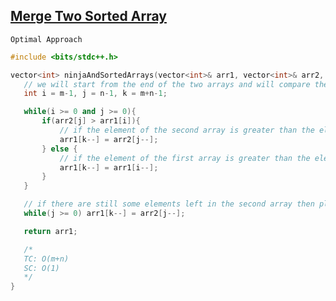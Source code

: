  ## [Merge Two Sorted Array](https://www.codingninjas.com/codestudio/problems/merge-two-sorted-arrays_8230835?challengeSlug=striver-sde-challenge&leftPanelTab=1)




```Optimal Approach```
 ```cpp
#include <bits/stdc++.h>

vector<int> ninjaAndSortedArrays(vector<int>& arr1, vector<int>& arr2, int m, int n) {
	// we will start from the end of the two arrays and will compare the elements and will place them at the end of the first array
	int i = m-1, j = n-1, k = m+n-1;

	while(i >= 0 and j >= 0){
		if(arr2[j] > arr1[i]){ 
			// if the element of the second array is greater than the element of the first array then place the element of the second array at the end of the first array
			arr1[k--] = arr2[j--]; 
		} else {
			// if the element of the first array is greater than the element of the second array then place the element of the first array at the end of the first array
			arr1[k--] = arr1[i--];
		}
	} 

	// if there are still some elements left in the second array then place them at the end of the first array, this case will occur when elements of the second array is greater than the elements of the first array
	while(j >= 0) arr1[k--] = arr2[j--];

	return arr1;

	/*
	TC: O(m+n)
	SC: O(1)
	*/
}
``` 

